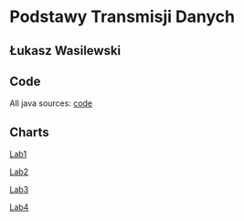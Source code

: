 # Podstawy Transmisji Danych
## Łukasz Wasilewski

## Code

All java sources: [code](https://github.com/herupu/ptd/tree/master/src/main/java)


## Charts 
[Lab1](https://github.com/herupu/ptd/tree/master/Lab1) 

[Lab2](https://github.com/herupu/ptd/tree/master/Lab2)

[Lab3](https://github.com/herupu/ptd/tree/master/Lab3)

[Lab4](https://github.com/herupu/ptd/tree/master/Lab4)
